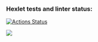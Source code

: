 ### Hexlet tests and linter status:
[![Actions Status](https://github.com/movmovbaby/frontend-project-lvl2/workflows/hexlet-check/badge.svg)](https://github.com/movmovbaby/frontend-project-lvl2/actions)

<a href="https://codeclimate.com/github/codeclimate/codeclimate/maintainability"><img src="https://api.codeclimate.com/v1/badges/a99a88d28ad37a79dbf6/maintainability" /></a>
